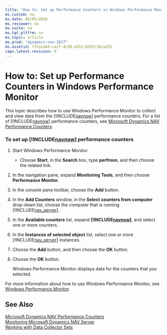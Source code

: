 ```yaml
---
title: "How to: Set up Performance Counters in Windows Performance Monitor"
ms.custom: na
ms.date: 06/05/2016
ms.reviewer: na
ms.suite: na
ms.tgt_pltfrm: na
ms.topic: article
ms.prod: "dynamics-nav-2017"
ms.assetid: 73fa1a63-ca2f-4c50-a312-8297c18ca255
caps.latest.revision: 9
---
```

# How to: Set up Performance Counters in Windows Performance Monitor
This topic describes how to use Windows Performance Monitor to collect and view data from the [!INCLUDE[navnow](includes/navnow_md.md)] performance counters. For a list of [!INCLUDE[navnow](includes/navnow_md.md)] performance counters, see [Microsoft Dynamics NAV Performance Counters](Microsoft-Dynamics-NAV-Performance-Counters.md).  
  
### To set up [!INCLUDE[navnow](includes/navnow_md.md)] performance counters  
  
1.  Start Windows Performance Monitor.  
  
    -   Choose **Start**, in the **Search** box, type **perfmon**, and then choose the related link.  
  
2.  In the navigation pane, expand **Monitoring Tools**, and then choose **Performance Monitor**.  
  
3.  In the console pane toolbar, choose the **Add** button.  
  
4.  In the **Add Counters** window, in the **Select counters from computer** drop-down list, choose the computer that is running [!INCLUDE[nav_server](includes/nav_server_md.md)].  
  
5.  In the **Available counters** list, expand **[!INCLUDE[navnow](includes/navnow_md.md)]**, and select one or more counters.  
  
6.  In the **Instances of selected object** list, select one or more [!INCLUDE[nav_server](includes/nav_server_md.md)] instances.  
  
7.  Choose the **Add** button, and then choose the **OK** button.  
  
8.  Choose the **OK** button.  
  
     Windows Performance Monitor displays data for the counters that you selected.  
  
 For more information about how to use Windows Performance Monitor, see [Windows Performance Monitor](http://go.microsoft.com/fwlink/?LinkId=259406).  
  
## See Also  
 [Microsoft Dynamics NAV Performance Counters](Microsoft-Dynamics-NAV-Performance-Counters.md)   
 [Monitoring Microsoft Dynamics NAV Server](Monitoring-Microsoft-Dynamics-NAV-Server.md)   
 [Working with Data Collector Sets](Working-with-Data-Collector-Sets.md)